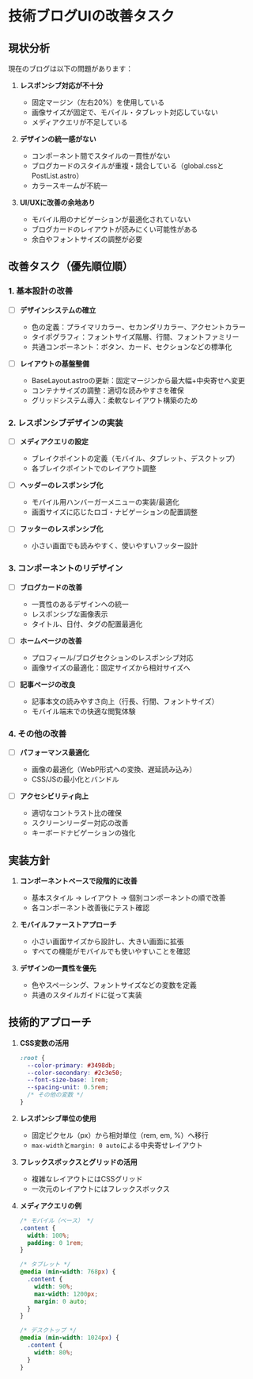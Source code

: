 # 技術ブログUIの改善タスク

## 現状分析

現在のブログは以下の問題があります：

1. **レスポンシブ対応が不十分**
   - 固定マージン（左右20%）を使用している
   - 画像サイズが固定で、モバイル・タブレット対応していない
   - メディアクエリが不足している

2. **デザインの統一感がない**
   - コンポーネント間でスタイルの一貫性がない
   - ブログカードのスタイルが重複・競合している（global.cssとPostList.astro）
   - カラースキームが不統一

3. **UI/UXに改善の余地あり**
   - モバイル用のナビゲーションが最適化されていない
   - ブログカードのレイアウトが読みにくい可能性がある
   - 余白やフォントサイズの調整が必要

## 改善タスク（優先順位順）

### 1. 基本設計の改善

- [ ] **デザインシステムの確立**
  - 色の定義：プライマリカラー、セカンダリカラー、アクセントカラー
  - タイポグラフィ：フォントサイズ階層、行間、フォントファミリー
  - 共通コンポーネント：ボタン、カード、セクションなどの標準化

- [ ] **レイアウトの基盤整備**
  - BaseLayout.astroの更新：固定マージンから最大幅+中央寄せへ変更
  - コンテナサイズの調整：適切な読みやすさを確保
  - グリッドシステム導入：柔軟なレイアウト構築のため

### 2. レスポンシブデザインの実装

- [ ] **メディアクエリの設定**
  - ブレイクポイントの定義（モバイル、タブレット、デスクトップ）
  - 各ブレイクポイントでのレイアウト調整

- [ ] **ヘッダーのレスポンシブ化**
  - モバイル用ハンバーガーメニューの実装/最適化
  - 画面サイズに応じたロゴ・ナビゲーションの配置調整

- [ ] **フッターのレスポンシブ化**
  - 小さい画面でも読みやすく、使いやすいフッター設計

### 3. コンポーネントのリデザイン

- [ ] **ブログカードの改善**
  - 一貫性のあるデザインへの統一
  - レスポンシブな画像表示
  - タイトル、日付、タグの配置最適化

- [ ] **ホームページの改善**
  - プロフィール/ブログセクションのレスポンシブ対応
  - 画像サイズの最適化：固定サイズから相対サイズへ

- [ ] **記事ページの改良**
  - 記事本文の読みやすさ向上（行長、行間、フォントサイズ）
  - モバイル端末での快適な閲覧体験

### 4. その他の改善

- [ ] **パフォーマンス最適化**
  - 画像の最適化（WebP形式への変換、遅延読み込み）
  - CSS/JSの最小化とバンドル

- [ ] **アクセシビリティ向上**
  - 適切なコントラスト比の確保
  - スクリーンリーダー対応の改善
  - キーボードナビゲーションの強化

## 実装方針

1. **コンポーネントベースで段階的に改善**
   - 基本スタイル → レイアウト → 個別コンポーネントの順で改善
   - 各コンポーネント改善後にテスト確認

2. **モバイルファーストアプローチ**
   - 小さい画面サイズから設計し、大きい画面に拡張
   - すべての機能がモバイルでも使いやすいことを確認

3. **デザインの一貫性を優先**
   - 色やスペーシング、フォントサイズなどの変数を定義
   - 共通のスタイルガイドに従って実装

## 技術的アプローチ

1. **CSS変数の活用**
   ```css
   :root {
     --color-primary: #3498db;
     --color-secondary: #2c3e50;
     --font-size-base: 1rem;
     --spacing-unit: 0.5rem;
     /* その他の変数 */
   }
   ```

2. **レスポンシブ単位の使用**
   - 固定ピクセル（px）から相対単位（rem, em, %）へ移行
   - `max-width`と`margin: 0 auto`による中央寄せレイアウト

3. **フレックスボックスとグリッドの活用**
   - 複雑なレイアウトにはCSSグリッド
   - 一次元のレイアウトにはフレックスボックス

4. **メディアクエリの例**
   ```css
   /* モバイル（ベース） */
   .content {
     width: 100%;
     padding: 0 1rem;
   }
   
   /* タブレット */
   @media (min-width: 768px) {
     .content {
       width: 90%;
       max-width: 1200px;
       margin: 0 auto;
     }
   }
   
   /* デスクトップ */
   @media (min-width: 1024px) {
     .content {
       width: 80%;
     }
   }
